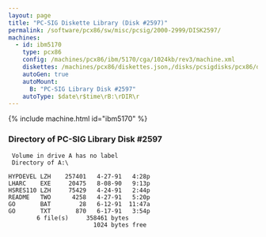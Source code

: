 ```yaml
---
layout: page
title: "PC-SIG Diskette Library (Disk #2597)"
permalink: /software/pcx86/sw/misc/pcsig/2000-2999/DISK2597/
machines:
  - id: ibm5170
    type: pcx86
    config: /machines/pcx86/ibm/5170/cga/1024kb/rev3/machine.xml
    diskettes: /machines/pcx86/diskettes.json,/disks/pcsigdisks/pcx86/diskettes.json
    autoGen: true
    autoMount:
      B: "PC-SIG Library Disk #2597"
    autoType: $date\r$time\rB:\rDIR\r
---
```


{% include machine.html id="ibm5170" %}

### Directory of PC-SIG Library Disk #2597

     Volume in drive A has no label
     Directory of A:\

    HYPDEVEL LZH    257401   4-27-91   4:28p
    LHARC    EXE     20475   8-08-90   9:13p
    HSRES110 LZH     75429   4-24-91   2:44p
    README   TWO      4258   4-27-91   5:20p
    GO       BAT        28   6-12-91  11:47a
    GO       TXT       870   6-17-91   3:54p
            6 file(s)     358461 bytes
                            1024 bytes free
